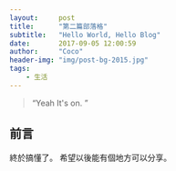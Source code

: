 ```yaml
---
layout:     post
title:      "第二篇部落格"
subtitle:   "Hello World, Hello Blog"
date:       2017-09-05 12:00:59
author:     "Coco"
header-img: "img/post-bg-2015.jpg"
tags:
    - 生活
---
```


> “Yeah It's on. ”

## 前言

終於搞懂了。
希望以後能有個地方可以分享。